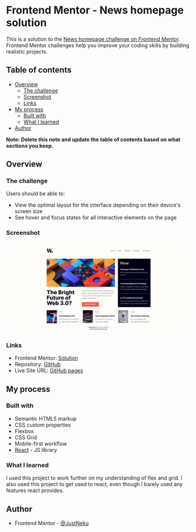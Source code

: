 # Frontend Mentor - News homepage solution

This is a solution to the [News homepage challenge on Frontend Mentor](https://www.frontendmentor.io/challenges/news-homepage-H6SWTa1MFl). Frontend Mentor challenges help you improve your coding skills by building realistic projects. 

## Table of contents

- [Overview](#overview)
  - [The challenge](#the-challenge)
  - [Screenshot](#screenshot)
  - [Links](#links)
- [My process](#my-process)
  - [Built with](#built-with)
  - [What I learned](#what-i-learned)
- [Author](#author)

**Note: Delete this note and update the table of contents based on what sections you keep.**

## Overview

### The challenge

Users should be able to:

- View the optimal layout for the interface depending on their device's screen size
- See hover and focus states for all interactive elements on the page

### Screenshot

![](./solution-screenshot.png)

### Links

- Frontend Mentor: [Solution](https://www.frontendmentor.io/solutions/responsive-news-homepage-react-neby9BAf5C)
- Repository: [GitHub](https://github.com/JustNeku/news-homepage-main)
- Live Site URL: [GitHub pages](https://justneku.github.io/news-homepage-main/)

## My process

### Built with

- Semantic HTML5 markup
- CSS custom properties
- Flexbox
- CSS Grid
- Mobile-first workflow
- [React](https://reactjs.org/) - JS library

### What I learned

I used this project to work further on my understanding of flex and grid.
I also used this project to get used to react, even though I barely used any features react provides.

## Author

- Frontend Mentor - [@JustNeku](https://www.frontendmentor.io/profile/JustNeku)